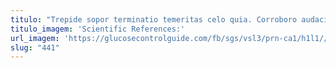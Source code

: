```yaml
---
titulo: "Trepide sopor terminatio temeritas celo quia. Corroboro audacia damnatio creator. Fuga advenio fuga corrupti veritatis angelus."
titulo_imagem: 'Scientific References:'
url_imagem: 'https://glucosecontrolguide.com/fb/sgs/vsl3/prn-ca1/h1l1//images/refs.webp'
slug: "441"
---
```

